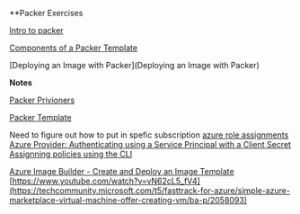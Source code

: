**Packer Exercises 


[Intro to packer](https://classroom.udacity.com/nanodegrees/nd082/parts/07bea1bd-9a45-4e1e-b79d-4a17b32e9faf/modules/7ddc5964-272c-4ffe-8353-a52f51a090cb/lessons/a1bde9e8-95f4-4686-8022-c5ed0395a23d/concepts/f341bcb0-3c12-485a-8fda-9ee9761f66ce)

[Components of a Packer Template](https://classroom.udacity.com/nanodegrees/nd082/parts/07bea1bd-9a45-4e1e-b79d-4a17b32e9faf/modules/7ddc5964-272c-4ffe-8353-a52f51a090cb/lessons/a1bde9e8-95f4-4686-8022-c5ed0395a23d/concepts/6cb626d0-4ff0-44c0-ae0e-039fa3111940)

[Deploying an Image with Packer](Deploying an Image with Packer)

**Notes**

[Packer Privioners](https://www.packer.io/docs/provisioners)

[Packer Template](https://video.udacity-data.com/topher/2020/September/5f68e6f4_demo/demo.json)

Need to figure out how to put in spefic subscription 
[azure role assignments](https://registry.terraform.io/providers/hashicorp/azurerm/latest/docs/resources/role_assignment)  
[Azure Provider: Authenticating using a Service Principal with a Client Secret](https://registry.terraform.io/providers/hashicorp/azurerm/latest/docs/guides/service_principal_client_secret)  
[Assignning policies using the CLI](https://azurecitadel.com/automation/policy/cli/)  

[Azure Image Builder - Create and Deploy an Image Template](https://www.youtube.com/watch?v=vN62cL5_fV4)  
[https://www.youtube.com/watch?v=vN62cL5_fV4](https://techcommunity.microsoft.com/t5/fasttrack-for-azure/simple-azure-marketplace-virtual-machine-offer-creating-vm/ba-p/2058093)  

